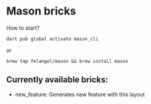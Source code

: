 # Mason bricks

How to start?

```
dart pub global activate mason_cli
```
or
```
brew tap felangel/mason && brew install mason
```

## Currently available bricks:

- new_feature: Generates new feature with this layout
```

```